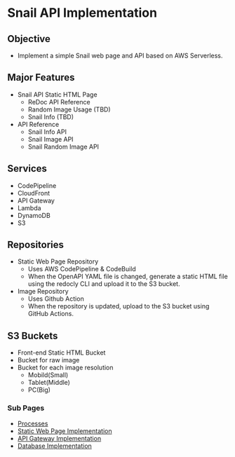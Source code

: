 # Snail API Implementation

## Objective
- Implement a simple Snail web page and API based on AWS Serverless.

## Major Features
- Snail API Static HTML Page
  - ReDoc API Reference
  - Random Image Usage (TBD)
  - Snail Info (TBD)
- API Reference
  - Snail Info API
  - Snail Image API
  - Snail Random Image API

## Services
- CodePipeline
- CloudFront
- API Gateway
- Lambda
- DynamoDB
- S3

## Repositories
- Static Web Page Repository
  - Uses AWS CodePipeline & CodeBuild
  - When the OpenAPI YAML file is changed, generate a static HTML file using the redocly CLI and upload it to the S3 bucket.
- Image Repository
  - Uses Github Action
  - When the repository is updated, upload to the S3 bucket using GitHub Actions.

## S3 Buckets
- Front-end Static HTML Bucket
- Bucket for raw image
- Bucket for each image resolution
  - Mobild(Small)
  - Tablet(Middle)
  - PC(Big)
 
### Sub Pages
- [Processes](process.md)
- [Static Web Page Implementation](web.md)
- [API Gateway Implementation](apigateway.md)
- [Database Implementation](dataprocessing.md)
